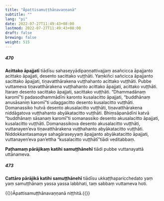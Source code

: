 ```yaml
---
title: "Āpattisamuṭṭhānavaṇṇanā"
subtitle: ""
lang: "pi"
date: 2022-07-27T11:49:43+08:00
lastmod: 2022-07-27T11:49:43+08:00
draft: false
brewing: false
weight: 515
---
```


##### 470

**Acittako āpajjatī** tiādīsu sahaseyyādipaṇṇattivajjaṃ asañcicca āpajjanto acittako āpajjati, desento sacittako vuṭṭhāti. Yaṃkiñci sañcicca āpajjanto sacittako āpajjati, tiṇavatthārakena vuṭṭhahanto acittako vuṭṭhāti. Pubbe vuttameva tiṇavatthārakena vuṭṭhahanto acittako āpajjati, acittako vuṭṭhāti. Itaraṃ desento sacittako āpajjati, sacittako vuṭṭhāti. “Dhammadānaṃ karomī”ti padasodhammādīni karonto kusalacitto āpajjati, “buddhānaṃ anusāsaniṃ karomī”ti udaggacitto desento kusalacitto vuṭṭhāti. Domanassiko hutvā desento akusalacitto vuṭṭhāti, tiṇavatthārakena niddāgatova vuṭṭhahanto abyākatacitto vuṭṭhāti. Bhiṃsāpanādīni katvā “buddhānaṃ sāsanaṃ karomī”ti somanassiko desento akusalacitto āpajjati, kusalacitto vuṭṭhāti. Domanassikova desento akusalacitto vuṭṭhāti, vuttanayen’eva tiṇavatthārakena vuṭṭhahanto abyākatacitto vuṭṭhāti. Niddokkantasamaye sahagāraseyyaṃ āpajjanto abyākatacitto āpajjati, vuttanayen’eva pan’ettha “kusalacitto vuṭṭhātī”tiādi veditabbaṃ.

**Paṭhamaṃ pārājikaṃ katihi samuṭṭhānehī** tiādi pubbe vuttanayattā uttānameva.

##### 473

**Cattāro pārājikā katihi samuṭṭhānehī** tiādīsu ukkaṭṭhaparicchedato yaṃ yaṃ samuṭṭhānaṃ yassa yassa labbhati, taṃ sabbaṃ vuttameva hoti.

{{<eof>}}Āpattisamuṭṭhānavaṇṇanā niṭṭhitā.{{</eof>}}